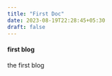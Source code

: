 ```yaml
---
title: "First Doc"
date: 2023-08-19T22:28:45+05:30
draft: false
---
```

#### first blog

the first blog